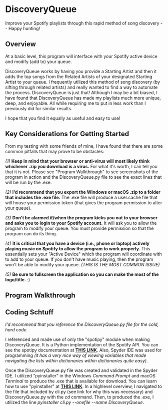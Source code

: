 # DiscoveryQueue

Improve your Spotify playlists through this rapid method of song discovery -- Happy hunting!

## Overview

At a basic level, this program will interface with your Spotify active device and modify (add to) your queue. 

DiscoveryQueue works by having you provide a Starting Artist and then it adds the top songs from the Related Artists of your designated Starting Artist to your queue. I frequently utilized this method of song discovery (by sifting through related artists) and really wanted to find a way to automate the process. DiscoveryQueue is just that! Although I may be a bit biased, I have found that DiscoveryQueue has made my playlists much more unique, deep, and enjoyable. All while requiring me to put in less work than I previously did for similar results.

I hope that you find it equally as useful and easy to use!

## Key Considerations for Getting Started

From my testing with some friends of mine, I have found that there are some common pitfalls that may prove to be obstacles:

*(1)* **Keep in mind that your browser or anti-virus will most likely think whichever .zip you download is a virus.** For what it's worth, I can tell you that it is not. Please see "Program Walkthrough" to see screenshots of the program in action and the DiscoveryQueue.py file to see the exact lines that will be run by the .exe.

*(2)* **I'd recommend that you export the Windows or macOS .zip to a folder that includes the .exe file.** The .exe file will produce a user.cache file that will house your permission token (that gives the program permission to alter your queue).

*(3)* **Don't be alarmed if/when the program kicks you out to your browser and asks you to login to your Spotify account.** It will ask you to allow the program to modify your queue. You must provide permission so that the program can do its thing.

*(4)* **It is critical that you have a device (i.e., phone or laptop) actively playing music on Spotify to allow the program to work properly.** This essentially sets your "Active Device" which the program will coordinate with to add to your queue. If you don't have music playing, then the program won't be able to modify your queue. *(THIS IS THE MOST COMMON ISSUE)*

*(5)* **Be sure to fullscreen the application so you can make the most of the logo/title.** :)

## Program Walkthrough

## Coding Schtuff

*I'd recommend that you reference the DiscoveryQueue.py file for the cold, hard code.*

I referenced and made use of only the "spotipy" module when making DiscoveryQueue. It is a Python implementation of the Spotify API. You can see the spotipy documentation at **[THIS LINK](https://spotipy.readthedocs.io/en/2.17.1/)**. Also, Spyder IDE was used for programming *(it has a very nice way of viewing variables that made navigating the lists within dictionaries within dictionaries quite easy)*.

Once the DiscoveryQueue.py file was created and validated in the Spyder IDE. I utilized "pyinstaller" in the Windows *Command Prompt* and macOS *Terminal* to produce the .exe that is available for download. You can learn how to use "pyinstaller" at **[THIS LINK](https://realpython.com/pyinstaller-python/)**. In a highlevel overview, I navigated to the file that included by cli.py (see link for why this was necessary) and DiscoveryQueue.py with the *cd* command. Then, to produced the .exe, I utilized the line *pyinstaller cli.py --onefile --name DiscoveryQueue*.

